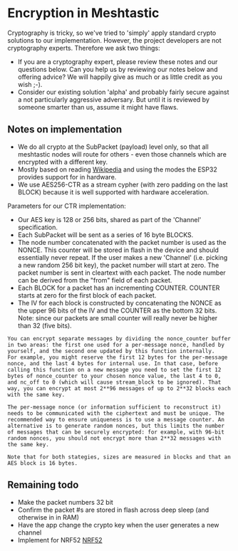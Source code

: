 # Encryption in Meshtastic

Cryptography is tricky, so we've tried to 'simply' apply standard crypto solutions to our implementation. However,
the project developers are not cryptography experts. Therefore we ask two things:

- If you are a cryptography expert, please review these notes and our questions below. Can you help us by reviewing our
  notes below and offering advice? We will happily give as much or as little credit as you wish ;-).
- Consider our existing solution 'alpha' and probably fairly secure against a not particularly aggressive adversary. But until
  it is reviewed by someone smarter than us, assume it might have flaws.

## Notes on implementation

- We do all crypto at the SubPacket (payload) level only, so that all meshtastic nodes will route for others - even those channels which are encrypted with a different key.
- Mostly based on reading [Wikipedia](<https://en.wikipedia.org/wiki/Block_cipher_mode_of_operation#Counter_(CTR)>) and using the modes the ESP32 provides support for in hardware.
- We use AES256-CTR as a stream cypher (with zero padding on the last BLOCK) because it is well supported with hardware acceleration.

Parameters for our CTR implementation:

- Our AES key is 128 or 256 bits, shared as part of the 'Channel' specification.
- Each SubPacket will be sent as a series of 16 byte BLOCKS.
- The node number concatenated with the packet number is used as the NONCE. This counter will be stored in flash in the device and should essentially never repeat. If the user makes a new 'Channel' (i.e. picking a new random 256 bit key), the packet number will start at zero. The packet number is sent
  in cleartext with each packet. The node number can be derived from the "from" field of each packet.
- Each BLOCK for a packet has an incrementing COUNTER. COUNTER starts at zero for the first block of each packet.
- The IV for each block is constructed by concatenating the NONCE as the upper 96 bits of the IV and the COUNTER as the bottom 32 bits. Note: since our packets are small counter will really never be higher than 32 (five bits).

```
You can encrypt separate messages by dividing the nonce_counter buffer in two areas: the first one used for a per-message nonce, handled by yourself, and the second one updated by this function internally.
For example, you might reserve the first 12 bytes for the per-message nonce, and the last 4 bytes for internal use. In that case, before calling this function on a new message you need to set the first 12 bytes of nonce_counter to your chosen nonce value, the last 4 to 0, and nc_off to 0 (which will cause stream_block to be ignored). That way, you can encrypt at most 2**96 messages of up to 2**32 blocks each with the same key.

The per-message nonce (or information sufficient to reconstruct it) needs to be communicated with the ciphertext and must be unique. The recommended way to ensure uniqueness is to use a message counter. An alternative is to generate random nonces, but this limits the number of messages that can be securely encrypted: for example, with 96-bit random nonces, you should not encrypt more than 2**32 messages with the same key.

Note that for both stategies, sizes are measured in blocks and that an AES block is 16 bytes.
```

## Remaining todo

- Make the packet numbers 32 bit
- Confirm the packet #s are stored in flash across deep sleep (and otherwise in in RAM)
- Have the app change the crypto key when the user generates a new channel
- Implement for NRF52 [NRF52](https://infocenter.nordicsemi.com/topic/com.nordic.infocenter.sdk5.v15.0.0/lib_crypto_aes.html#sub_aes_ctr)
